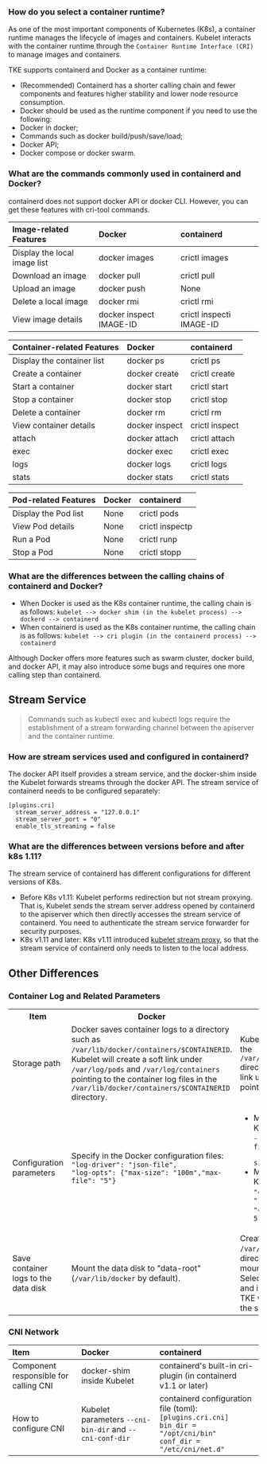 ### How do you select a container runtime?
As one of the most important components of Kubernetes (K8s), a container runtime manages the lifecycle of images and containers. Kubelet interacts with the container runtime through the `Container Runtime Interface (CRI)` to manage images and containers.

TKE supports containerd and Docker as a container runtime:
- (Recommended) Containerd has a shorter calling chain and fewer components and features higher stability and lower node resource consumption.
- Docker should be used as the runtime component if you need to use the following:
 - Docker in docker;
 - Commands such as docker build/push/save/load;
 - Docker API;
 - Docker compose or docker swarm.
 

### What are the commands commonly used in containerd and Docker?
containerd does not support docker API or docker CLI. However, you can get these features with cri-tool commands.

| Image-related Features | Docker | containerd |
|:-------- |:-------------- |:--------------- |
| Display the local image list | docker images  | crictl images       |
| Download an image | docker pull | crictl pull |
| Upload an image | docker push | None |
| Delete a local image | docker rmi | crictl rmi |
| View image details | docker inspect IMAGE-ID | crictl inspecti IMAGE-ID |



| Container-related Features | Docker | containerd |
|:------ |:-------------- |:-------------- |
| Display the container list | docker ps | crictl ps |
| Create a container | docker create  | crictl create  |
| Start a container   | docker start   | crictl start   |
| Stop a container | docker stop | crictl stop |
| Delete a container | docker rm | crictl rm |
| View container details | docker inspect | crictl inspect |
| attach       | docker attach  | crictl attach  |
| exec         | docker exec    | crictl exec    |
| logs         | docker logs    | crictl logs    |
| stats        | docker stats   | crictl stats   |


| Pod-related Features | Docker | containerd |
|:------- |:------ |:--------------- |
| Display the Pod list | None | crictl pods |
| View Pod details | None | crictl inspectp |
| Run a Pod | None | crictl runp |
| Stop a Pod | None | crictl stopp |

### What are the differences between the calling chains of containerd and Docker?
- When Docker is used as the K8s container runtime, the calling chain is as follows:
`kubelet --> docker shim (in the kubelet process) --> dockerd --> containerd`
- When containerd is used as the K8s container runtime, the calling chain is as follows:
`kubelet --> cri plugin (in the containerd process) --> containerd`

Although Docker offers more features such as swarm cluster, docker build, and docker API, it may also introduce some bugs and requires one more calling step than containerd.


## Stream Service
>Commands such as kubectl exec and kubectl logs require the establishment of a stream forwarding channel between the apiserver and the container runtime.
>

### How are stream services used and configured in containerd?
The docker API itself provides a stream service, and the docker-shim inside the Kubelet forwards streams through the docker API.
The stream service of containerd needs to be configured separately:
```
[plugins.cri]
  stream_server_address = "127.0.0.1"
  stream_server_port = "0"
  enable_tls_streaming = false
```

### What are the differences between versions before and after k8s 1.11?
The stream service of containerd has different configurations for different versions of K8s.
- Before K8s v1.11:
Kubelet performs redirection but not stream proxying. That is, Kubelet sends the stream server address opened by containerd to the apiserver which then directly accesses the stream service of containerd. You need to authenticate the stream service forwarder for security purposes.
- K8s v1.11 and later: 
 K8s v1.11 introduced [kubelet stream proxy](https://github.com/kubernetes/kubernetes/pull/64006), so that the stream service of containerd only needs to listen to the local address.

## Other Differences
### Container Log and Related Parameters

<table>
	<tr>
	<th style="width:10%;">Item</th>
	<th>Docker</th>
	<th>containerd</th>
	</tr>
	<tr>
		<td>Storage path</td>
		<td>
	Docker saves container logs to a directory such as <code>/var/lib/docker/containers/$CONTAINERID</code>. Kubelet will create a soft link under <code>/var/log/pods</code> and <code>/var/log/containers</code> pointing to the container log files in the <code>/var/lib/docker/containers/$CONTAINERID</code> directory.
		</td>
		<td>
		Kubelet saves container logs to the <code>/var/log/pods/$CONTAINER_NAME</code> directory, and creates a soft link under <code>/var/log/containers</code> pointing to the log files.            
		</td>
	</tr>
	<tr>
		<td>Configuration parameters</td>
		<td>
		Specify in the Docker configuration files:
		<br>    <code>"log-driver": "json-file",</code> 
		<br>    <code>"log-opts": {"max-size": "100m","max-file": "5"}</code>
		</td>
		<td>
		<ul>
		<li>
		Method 1: Specify in the Kubelet parameters: <br> <code>--container-log-max-files=5<br> --container-log-max-size="100Mi"</code> <br>
		</li>
		<li>Method 2: Specify in KubeletConfiguration: <br>    <code>"containerLogMaxSize": "100Mi",</code><br>    <code>"containerLogMaxFiles": 5, </code>
		</li>
		</ul>
		</td>
	</tr>
	<tr>
	<td>Save container logs to the data disk</td>
	<td>Mount the data disk to "data-root" (<code>/var/lib/docker</code> by default).</td>
	<td>Create a soft link <code>/var/log/pods</code> to point to a directory under the data disk mounting point. <br>Selecting "Store containers and images in the data disk" in TKE will automatically create the soft link <code>/var/log/pods</code>.
	</td>
	</tr>
</table>


### CNI Network
| Item      | Docker            | containerd                                                                                                       |
|:-------- |:---------------------------------------- |:---------------------------------------------------------------------------------------------------------------- |
| Component responsible for calling CNI | docker-shim inside Kubelet                    | containerd's built-in cri-plugin (in containerd v1.1 or later)                                                                        |
| How to configure CNI  | Kubelet parameters <code>--cni-bin-dir</code> and <code>--cni-conf-dir</code> | containerd configuration file (toml):<br> <code>[plugins.cri.cni]</code><br>    <code>bin\_dir = "/opt/cni/bin"</code><br>    <code>conf\_dir = "/etc/cni/net.d"</code> |
